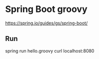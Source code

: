 # Spring Boot groovy

https://spring.io/guides/gs/spring-boot/

## Run

spring run hello.groovy
curl localhost:8080
